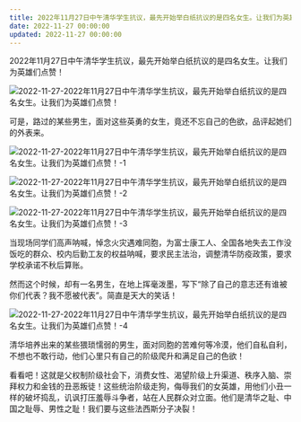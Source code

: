 ```yaml
---
title: 2022年11月27日中午清华学生抗议，最先开始举白纸抗议的是四名女生。让我们为英雄们点赞！
date: 2022-11-27 00:00:00
updated: 2022-11-27 00:00:00
---
```


2022年11月27日中午清华学生抗议，最先开始举白纸抗议的是四名女生。让我们为英雄们点赞！

![2022-11-27-2022年11月27日中午清华学生抗议，最先开始举白纸抗议的是四名女生。让我们为英雄们点赞！](assets/2022-11-27-2022年11月27日中午清华学生抗议，最先开始举白纸抗议的是四名女生。让我们为英雄们点赞！.jpeg)

可是，路过的某些男生，面对这些英勇的女生，竟还不忘自己的色欲，品评起她们的外表来。

![2022-11-27-2022年11月27日中午清华学生抗议，最先开始举白纸抗议的是四名女生。让我们为英雄们点赞！-1](assets/2022-11-27-2022年11月27日中午清华学生抗议，最先开始举白纸抗议的是四名女生。让我们为英雄们点赞！-1.jpeg)

![2022-11-27-2022年11月27日中午清华学生抗议，最先开始举白纸抗议的是四名女生。让我们为英雄们点赞！-2](assets/2022-11-27-2022年11月27日中午清华学生抗议，最先开始举白纸抗议的是四名女生。让我们为英雄们点赞！-2.jpeg)

![2022-11-27-2022年11月27日中午清华学生抗议，最先开始举白纸抗议的是四名女生。让我们为英雄们点赞！-3](assets/2022-11-27-2022年11月27日中午清华学生抗议，最先开始举白纸抗议的是四名女生。让我们为英雄们点赞！-3.jpeg)

当现场同学们高声呐喊，悼念火灾遇难同胞，为富士康工人、全国各地失去工作没饭吃的群众、校内后勤工友的权益呐喊，要求民主法治，调整清华防疫政策，要求学校承诺不秋后算账。

然而这个时候，却有一名男生，在地上挥毫泼墨，写下“除了自己的意志还有谁被你们代表？我不愿被代表”。简直是天大的笑话！

![2022-11-27-2022年11月27日中午清华学生抗议，最先开始举白纸抗议的是四名女生。让我们为英雄们点赞！-4](assets/2022-11-27-2022年11月27日中午清华学生抗议，最先开始举白纸抗议的是四名女生。让我们为英雄们点赞！-4.jpeg)

清华培养出来的某些猥琐懦弱的男生，面对同胞的苦难何等冷漠，他们自私自利，不想也不敢行动，他们心里只有自己的阶级爬升和满足自己的色欲！

看看吧！这就是父权制阶级社会下，消费女性、渴望阶级上升渠道、秩序入脑、崇拜权力和金钱的丑恶叛徒！这些统治阶级走狗，侮辱我们的女英雄，用他们小丑一样的破坏捣乱，讥讽打压羞辱斗争者，站在人民群众对立面。他们是清华之耻、中国之耻辱、男性之耻！我们要与这些法西斯分子决裂！

